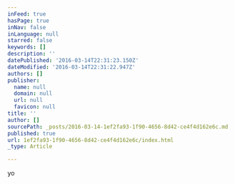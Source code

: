 ```yaml
---
inFeed: true
hasPage: true
inNav: false
inLanguage: null
starred: false
keywords: []
description: ''
datePublished: '2016-03-14T22:31:23.150Z'
dateModified: '2016-03-14T22:31:22.947Z'
authors: []
publisher:
  name: null
  domain: null
  url: null
  favicon: null
title: ''
author: []
sourcePath: _posts/2016-03-14-1ef2fa93-1f90-4656-8d42-ce4f4d162e6c.md
published: true
url: 1ef2fa93-1f90-4656-8d42-ce4f4d162e6c/index.html
_type: Article

---
```

yo